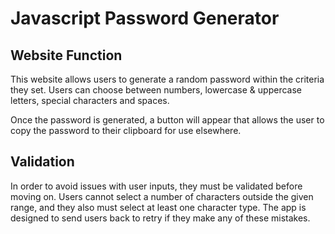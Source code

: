 # Javascript Password Generator

## Website Function

This website allows users to generate a random password within the criteria they set. Users can choose between numbers, lowercase & uppercase letters, special characters and spaces.

Once the password is generated, a button will appear that allows the user to copy the password to their clipboard for use elsewhere. 

## Validation

In order to avoid issues with user inputs, they must be validated before moving on. Users cannot select a number of characters outside the given range, and they also must select at least one character type. The app is designed to send users back to retry if they make any of these mistakes.